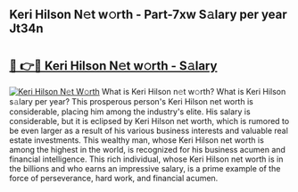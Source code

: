 ## Keri Hilson N𝚎t w𝚘rth - Part-7xw S𝚊lary per year Jt34n

# <h2><a href="http://gc1xoif.nevu.top/?p=Keri+Hilson">🔗 👉🔴 Keri Hilson N𝚎t w𝚘rth - S𝚊lary</a></h2>

[![Keri Hilson N𝚎t W𝚘rth](https://i.imgur.com/Oavwk0R.jpeg)](http://gc1xoif.nevu.top/?p=Keri+Hilson)
What is Keri Hilson n𝚎t w𝚘rth? What is Keri Hilson s𝚊lary per year?
This prosperous person's Keri Hilson net worth is considerable, placing him among the industry's elite. His salary is considerable, but it is eclipsed by Keri Hilson net worth, which is rumored to be even larger as a result of his various business interests and valuable real estate investments. This wealthy man, whose Keri Hilson net worth is among the highest in the world, is recognized for his business acumen and financial intelligence. This rich individual, whose Keri Hilson net worth is in the billions and who earns an impressive salary, is a prime example of the force of perseverance, hard work, and financial acumen.

